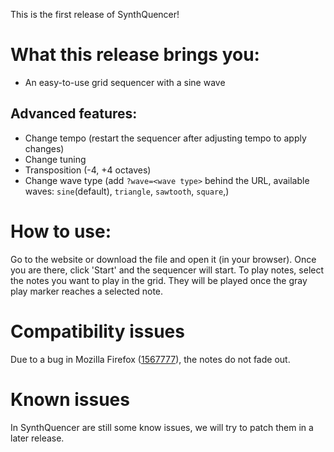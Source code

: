This is the first release of SynthQuencer!

# What this release brings you:
* An easy-to-use grid sequencer with a sine wave

## Advanced features:
* Change tempo (restart the sequencer after adjusting tempo to apply changes)
* Change tuning
* Transposition (-4, +4 octaves)
* Change wave type (add `?wave=<wave type>` behind the URL, available waves: `sine`(default), `triangle`, `sawtooth`, `square`,)

# How to use:
Go to the website or download the file and open it (in your browser).
Once you are there, click 'Start' and the sequencer will start. To play notes, select the notes you want to play in the grid. They will be played once the gray play marker reaches a selected note.

# Compatibility issues
Due to a bug in Mozilla Firefox ([1567777](https://bugzilla.mozilla.org/show_bug.cgi?id=1567777)), the notes do not fade out.

# Known issues
In SynthQuencer are still some know issues, we will try to patch them in a later release.
